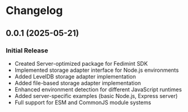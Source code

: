 # Changelog

## 0.0.1 (2025-05-21)

### Initial Release

- Created Server-optimized package for Fedimint SDK
- Implemented storage adapter interface for Node.js environments
- Added LevelDB storage adapter implementation
- Added file-based storage adapter implementation
- Enhanced environment detection for different JavaScript runtimes
- Added server-specific examples (basic Node.js, Express server)
- Full support for ESM and CommonJS module systems